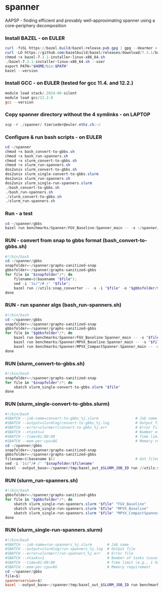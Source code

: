 # spanner
AAPSP - finding efficient and provably well-approximating spanner using a core-periphery decomposition


### Install BAZEL - on EULER
```powershell
curl -fsSL https://bazel.build/bazel-release.pub.gpg | gpg --dearmor > ~/bazel-archive-keyring.gpg
curl -LO https://github.com/bazelbuild/bazel/releases/download/7.3.1/bazel-7.3.1-installer-linux-x86_64.sh
chmod +x bazel-7.3.1-installer-linux-x86_64.sh
./bazel-7.3.1-installer-linux-x86_64.sh --user
export PATH="$HOME/bin:$PATH"
bazel --version
```

### Install GCC - on EULER (tested for gcc 11.4. and 12.2.)
```powershell
module load stack/.2024-06-silent
module load gcc/12.2.0
gcc --version
```

### Copy spanner directory without the 4 symlinks - on LAPTOP
```powershell
scp -r ./spanner/ timrieder@euler.ethz.ch:~/
```

### Configure & run bash scripts - on EULER
```powershell
cd ~/spanner
chmod +x bash_convert-to-gbbs.sh
chmod +x bash_run-spanners.sh
chmod +x slurm_convert-to-gbbs.sh
chmod +x slurm_run-spanners.sh
dos2unix slurm_convert-to-gbbs.sh
dos2unix slurm_single-convert-to-gbbs.slurm
dos2unix slurm_run-spanners.sh
dos2unix slurm_single-run-spanners.slurm
./bash_convert-to-gbbs.sh
./bash_run-spanners.sh
./slurm_convert-to-gbbs.sh
./slurm_run-spanners.sh
```

### Run - a test
```powershell
cd ~/spanner/gbbs
bazel run benchmarks/Spanner/FGV_Baseline:Spanner_main -- -s ~/spanner/graphs-sanitized-gbbs/soc-hamsterster.txt
```

### RUN - convert from snap to gbbs format (bash_convert-to-gbbs.sh)
```powershell
#!/bin/bash
cd ~/spanner/gbbs
snapfolder=~/spanner/graphs-sanitized-snap
gbbsfolder=~/spanner/graphs-sanitized-gbbs
for file in "$snapfolder"/*; do     
	filename=$(basename "$file");  
	sed -i '1s/^/# /' "$file";
	bazel run //utils:snap_converter -- -s -i "$file" -o "$gbbsfolder/$filename"; 
done
```

### RUN - run spanner algs (bash_run-spanners.sh)
```powershell
#!/bin/bash
cd ~/spanner/gbbs
snapfolder=~/spanner/graphs-sanitized-snap
gbbsfolder=~/spanner/graphs-sanitized-gbbs
for file in "$gbbsfolder"/*; do
	bazel run benchmarks/Spanner/FGV_Baseline:Spanner_main -- -s "$file"
	bazel run benchmarks/Spanner/MPVX_Baseline:Spanner_main -- -s "$file"
	bazel run benchmarks/Spanner/MPVX_CompactSpanner:Spanner_main -- -s "$file"
done
```

### RUN (slurm_convert-to-gbbs.sh)
```powershell
#!/bin/bash
snapfolder=~/spanner/graphs-sanitized-snap
for file in "$snapfolder"/*; do
	sbatch slurm_single-convert-to-gbbs.slurm "$file"
done
```

### RUN (slurm_single-convert-to-gbbs.slurm)
```powershell
#!/bin/bash
#SBATCH --job-name=convert-to-gbbs_%j.slurm                 # Job name
#SBATCH --output=slurmlog/convert-to-gbbs_%j.log            # Output file
#SBATCH --error=slurmerr/convert-to-gbbs_%j.err             # Error file
#SBATCH --ntasks=1                                          # Number of tasks (usually 1 for single commands)
#SBATCH --time=01:00:00                                     # Time limit (e.g., 1 hour)
#SBATCH --mem-per-cpu=8G                                    # Memory requirement
cd ~/spanner/gbbs
snapfolder=~/spanner/graphs-sanitized-snap
gbbsfolder=~/spanner/graphs-sanitized-gbbs
filename=$(basename $1)                                     # Get filename from SLURM_ARRAY_TASK_ID
sed -i '1s/^/# /' "$snapfolder/$filename"
bazel --output_base=~/spanner/tmp/bazel_out_$SLURM_JOB_ID run //utils:snap_converter -- -s -i "$snapfolder/$filename" -o "$gbbsfolder/$filename"
```

### RUN (slurm_run-spanners.sh)
```powershell
#!/bin/bash
gbbsfolder=~/spanner/graphs-sanitized-gbbs
for file in "$gbbsfolder"/*; do
	sbatch slurm_single-run-spanners.slurm "$file" "FGV_Baseline"
	sbatch slurm_single-run-spanners.slurm "$file" "MPVX_Baseline"
	sbatch slurm_single-run-spanners.slurm "$file" "MPVX_CompactSpanner"
done
``` 

### RUN (slurm_single-run-spanners.slurm)
```powershell
#!/bin/bash
#SBATCH --job-name=run-spanners_%j.slurm       # Job name
#SBATCH --output=slurmlog/run-spanners_%j.log  # Output file
#SBATCH --error=slurmerr/run-spanners_%j.err   # Error file
#SBATCH --ntasks=1                             # Number of tasks (usually 1 for single commands)
#SBATCH --time=01:00:00                        # Time limit (e.g., 1 hour)
#SBATCH --mem-per-cpu=8G                       # Memory requirement
cd ~/spanner/gbbs
file=$1
spannerversion=$2
bazel --output_base=~/spanner/tmp/bazel_out_$SLURM_JOB_ID run benchmarks/Spanner/$spannerversion:Spanner_main -- -s "$file"
```
